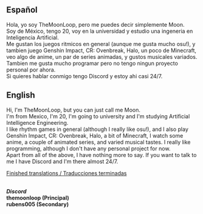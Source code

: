 ## Español
Hola, yo soy TheMoonLoop, pero me puedes decir simplemente Moon.\
Soy de México, tengo 20, voy en la universidad y estudio una ingeneria en Inteligencia Artificial.\
Me gustan los juegos ritmicos en general (aunque me gusta mucho osu!), y tambien juego Genshin Impact, CR: Ovenbreak, Halo, un poco de Minecraft, veo algo de anime, un par de series animadas, y gustos musicales variados. Tambien me gusta mucho programar pero no tengo ningun proyecto personal por ahora.\
Si quieres hablar conmigo tengo Discord y estoy ahi casi 24/7.

## English
Hi, I'm TheMoonLoop, but you can just call me Moon.\
I'm from Mexico, I'm 20, I'm going to university and I'm studying Artificial Intelligence Engineering.\
I like rhythm games in general (although I really like osu!), and I also play Genshin Impact, CR: Ovenbreak, Halo, a bit of Minecraft, I watch some anime, a couple of animated series, and varied musical tastes. I really like programming, although I don't have any personal project for now.\
Apart from all of the above, I have nothing more to say. If you want to talk to me I have Discord and I'm there almost 24/7.

[Finished translations / Traducciones terminadas](translations-traducciones.md)

\
***Discord***\
**themoonloop (Principal)\
rubens005 (Secondary)**
